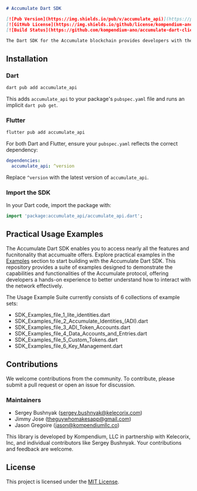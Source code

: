 
```markdown
# Accumulate Dart SDK

[![Pub Version](https://img.shields.io/pub/v/accumulate_api)](https://pub.dev/packages/accumulate_api)
[![GitHub License](https://img.shields.io/github/license/kompendium-ano/accumulate-dart-client)](LICENSE)
[![Build Status](https://github.com/kompendium-ano/accumulate-dart-client/actions/workflows/dart.yml/badge.svg)](https://github.com/kompendium-ano/accumulate-dart-client/actions/workflows/dart.yml)

The Dart SDK for the Accumulate blockchain provides developers with the tools needed to interact with the Accumulate network. This SDK supports all Accumulate API classes, basic data types, and utility functions for creating specific requests, aiming to simplify the development process for applications leveraging the Accumulate blockchain's scalable and secure infrastructure.
```

## Installation

### Dart

```bash
dart pub add accumulate_api
```

This adds `accumulate_api` to your package's `pubspec.yaml` file and runs an implicit `dart pub get`.

### Flutter

```bash
flutter pub add accumulate_api
```

For both Dart and Flutter, ensure your `pubspec.yaml` reflects the correct dependency:

```yaml
dependencies:
  accumulate_api: ^version
```

Replace `^version` with the latest version of `accumulate_api`.

### Import the SDK

In your Dart code, import the package with:

```dart
import 'package:accumulate_api/accumulate_api.dart';
```

## Practical Usage Examples

The Accumulate Dart SDK enables you to access nearly all the features and fucnitonality that accumualte offers.
Explore practical examples in the [Examples](/examples/SDK_Usage_Examples/) section to start building with the Accumulate Dart SDK. This repository provides a suite of examples designed to demonstrate the capabilities and functionalities of the Accumulate protocol, offering developers a hands-on experience to better understand how to interact with the network effectively.

The Usage Example Suite currently consists of 6 collections of example sets:
- SDK_Examples_file_1_lite_identities.dart
- SDK_Examples_file_2_Accumulate_Identities_(ADI).dart
- SDK_Examples_file_3_ADI_Token_Accounts.dart
- SDK_Examples_file_4_Data_Accounts_and_Entries.dart
- SDK_Examples_file_5_Custom_Tokens.dart
- SDK_Examples_file_6_Key_Management.dart


## Contributions

We welcome contributions from the community. To contribute, please submit a pull request or open an issue for discussion.

### Maintainers

- Sergey Bushnyak (sergey.bushnyak@kelecorix.com)
- Jimmy Jose (theguywhomakesapp@gmail.com)
- Jason Gregoire (jason@kompendiumllc.co)

This library is developed by Kompendium, LLC in partnership with Kelecorix, Inc, and individual contributors like Sergey Bushnyak. Your contributions and feedback are welcome.

## License

This project is licensed under the [MIT License](LICENSE).
```